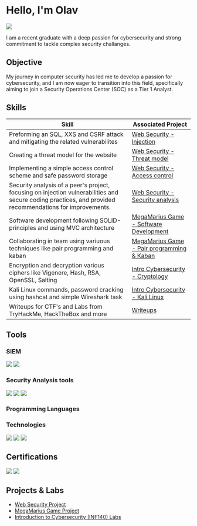 # Hello, I'm Olav
<a href="https://linkedin.com/in/olav-opheim/"><img src="https://img.shields.io/badge/-LinkedIn-0072b1?&style=for-the-badge&logo=linkedin&logoColor=white" /></a>

I am a recent graduate with a deep passion for cybersecurity and strong commitment to tackle complex security challanges.

## Objective

My journey in computer security has led me to develop a passion for cybersecurity, and I am now eager to transition into this field, specifically aiming to join a Security Operations Center (SOC) as a Tier 1 Analyst.

## Skills
| Skill                                         | Associated Project         |
|-----------------------------------------------|----------------------------|
| Preforming an SQL, XXS and CSRF attack and mitigating the related vulnerabilites        | <a href="https://github.com/ollav12/web-security-project/blob/main/README.md" target="_blank"> Web Security - Injection</a>|
| Creating a threat model for the website | <a href="https://github.com/ollav12/web-security-lab/blob/main/README.md" target="_blank"> Web Security - Threat model</a>|
| Implementing a simple access control scheme and safe password storage       | <a href="https://github.com/ollav12/web-security-project/blob/main/README.md" target="_blank"> Web Security - Access control</a>|
| Security analysis of a peer's project, focusing on injection vulnerabilities and secure coding practices, and provided recommendations for improvements.     | <a href="https://github.com/ollav12/web-security-project/blob/main/README.md" target="_blank"> Web Security - Security analysis</a>|
| Software development following SOLID-principles and using MVC architecture                  | <a href="https://git.app.uib.no/Christoffer.Slettebo/ctrl-alt-defeat" target="_blank">MegaMarius Game - Software Development</a>|
| Collaborating in team using variuous techniques like pair programming and kaban | <a href="https://git.app.uib.no/Christoffer.Slettebo/ctrl-alt-defeat" target="_blank">MegaMarius Game - Pair programming & Kaban</a>|
| Encryption and decryption various ciphers like Vigenere, Hash, RSA, OpenSSL, Salting | <a href="https://github.com/ollav12/Cybersecurity/blob/main/Other/Introduction%20to%20Cybersecurity%20labs/INF140-MA1-oop008.pdf" target="_blank">Intro Cybersecurity - Cryptology</a>|
| Kali Linux commands, password cracking using hashcat and simple Wireshark task                 | <a href="https://github.com/ollav12/Cybersecurity/blob/main/Other/Introduction%20to%20Cybersecurity%20labs/INF140-MA2-oop008.pdf" target="_blank">Intro Cybersecurity - Kali Linux</a>|
| Writeups for CTF's and Labs from TryHackMe, HackTheBox and more | <a href="https://github.com/ollav12/Cybersecurity/tree/main" target="_blank">Writeups</a>|


## Tools

### SIEM
<div>
    <img src="https://img.shields.io/badge/-Microsoft_Sentinel-0078D4?&style=for-the-badge&logo=Microsoft&logoColor=white" />
    <img src="https://img.shields.io/badge/-Splunk-000000?&style=for-the-badge&logo=Splunk&logoColor=white" />
</div>

### Security Analysis tools
<div>
    <img src="https://img.shields.io/badge/-Wireshark-1679A7?&style=for-the-badge&logo=Wireshark&logoColor=white" />
<img src="https://img.shields.io/badge/-Azure-0089D6?style=for-the-badge&logo=microsoft%20azure&logoColor=white" />
    <img src="https://img.shields.io/badge/-Burp%20Suite-FF6347?style=for-the-badge&logo=burp%20suite&logoColor=white" />
</div>


### Programming Languages

### Technologies
<div>
    <img src="https://img.shields.io/badge/-Azure-0089D6?style=for-the-badge&logo=microsoft%20azure&logoColor=white" />
<img src="https://img.shields.io/badge/-Windows-0078D6?style=for-the-badge&logo=windows&logoColor=white" />
<img src="https://img.shields.io/badge/-Linux-000000?style=for-the-badge&logo=linux&logoColor=white" />
</div>

## Certifications
<div>
<img src="https://img.shields.io/badge/-Google%20Cybersecurity%20Certificate-4285F4?style=for-the-badge&logo=google&logoColor=white" />
<img src="https://img.shields.io/badge/-TryHackMe%20SOC%20Level%201-1ABC9C?style=for-the-badge" />


</div>


## Projects & Labs
- <a href="https://github.com/ollav12/web-security-project/blob/main/README.md" target="_blank"> Web Security Project</a>
- <a href="https://git.app.uib.no/Christoffer.Slettebo/ctrl-alt-defeat" target="_blank">MegaMarius Game Project</a>
- <a href="https://github.com/ollav12/Cybersecurity/tree/main/Other/Introduction%20to%20Cybersecurity%20labs" target="_blank">Introduction to Cybersecurity (INF140) Labs</a>
